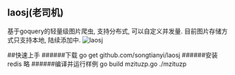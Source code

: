 ## laosj(老司机)
基于goquery的轻量级图片爬虫, 支持分布式, 可以自定义并发量. 目前图片存储方式只支持本地, 陆续添加中.
![laosj](http://i1.piimg.com/4851/a598ac03cd7ae15f.jpg)

##快速上手
######下载
    go get github.com/songtianyi/laosj
######安装redis
	略
######编译并运行样例
	go build mzituzp.go
	./mzituzp


